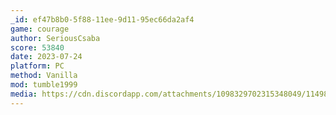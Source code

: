 ```yaml
---
_id: ef47b8b0-5f88-11ee-9d11-95ec66da2af4
game: courage
author: SeriousCsaba
score: 53840
date: 2023-07-24
platform: PC
method: Vanilla
mod: tumble1999
media: https://cdn.discordapp.com/attachments/1098329702315348049/1149818455109926962/courage100.png?ex=65193ba2&is=6517ea22&hm=c48811836ffde8432bedeb9d26e59cbd3bc8ddfde71008f0a0b619d44ecbc725&
---
```



